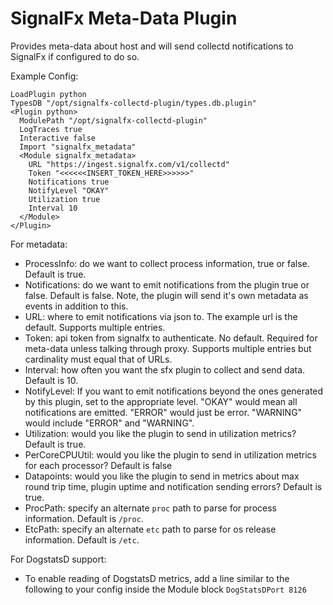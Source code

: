SignalFx Meta-Data Plugin
==============================

Provides meta-data about host and will send collectd notifications to SignalFx
if configured to do so.

Example Config:

```
LoadPlugin python
TypesDB "/opt/signalfx-collectd-plugin/types.db.plugin"
<Plugin python>
  ModulePath "/opt/signalfx-collectd-plugin"
  LogTraces true
  Interactive false
  Import "signalfx_metadata"
  <Module signalfx_metadata>
    URL "https://ingest.signalfx.com/v1/collectd"
    Token "<<<<<<INSERT_TOKEN_HERE>>>>>>"
    Notifications true
    NotifyLevel "OKAY"
    Utilization true
    Interval 10
  </Module>
</Plugin>
```

For metadata:

* ProcessInfo: do we want to collect process information, true or false.
  Default is true.
* Notifications: do we want to emit notifications from the plugin true or
  false. Default is false. Note, the plugin will send it's own metadata as
  events in addition to this.
* URL: where to emit notifications via json to. The example url is the default.
  Supports multiple entries.
* Token: api token from signalfx to authenticate. No default. Required for
  meta-data unless talking through proxy.  Supports multiple entries but
  cardinality must equal that of URLs.
* Interval: how often you want the sfx plugin to collect and send data.
  Default is 10.
* NotifyLevel: If you want to emit notifications beyond the ones generated by
  this plugin, set to the appropriate level. "OKAY" would mean all
  notifications are emitted.  "ERROR" would just be error.  "WARNING" would
  include "ERROR" and "WARNING".
* Utilization: would you like the plugin to send in utilization metrics?
  Default is true.
* PerCoreCPUUtil: would you like the plugin to send in utilization metrics for
  each processor?  Default is false
* Datapoints: would you like the plugin to send in metrics about max round
  trip time, plugin uptime and notification sending errors?  Default is true.
* ProcPath: specify an alternate `proc` path to parse for process information.
  Default is `/proc`.
* EtcPath: specify an alternate `etc` path to parse for os release information.
  Default is `/etc`.

For DogstatsD support:

* To enable reading of DogstatsD metrics, add a line similar to the following
  to your config inside the Module block  ```DogStatsDPort 8126```
